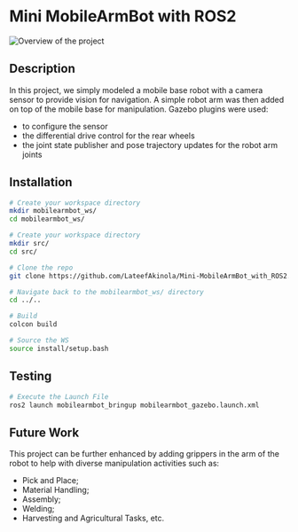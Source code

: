 # Mini MobileArmBot with ROS2
![Overview of the project](https://github.com/LateefAkinola/Mini-MobileArmBot_with_ROS2/assets/105966848/1976c9bc-154f-488a-87d3-69c505874900)

## Description
In this project, we simply modeled a mobile base robot with a camera sensor to provide vision for navigation. A simple robot arm was then added on top of the mobile base for manipulation. 
Gazebo plugins were used:
- to configure the sensor
- the differential drive control for the rear wheels
- the joint state publisher and pose trajectory updates for the robot arm joints

## Installation
```bash
# Create your workspace directory
mkdir mobilearmbot_ws/
cd mobilearmbot_ws/

# Create your workspace directory
mkdir src/
cd src/
```
```bash
# Clone the repo
git clone https://github.com/LateefAkinola/Mini-MobileArmBot_with_ROS2.git
```
```bash
# Navigate back to the mobilearmbot_ws/ directory
cd ../..
```
```bash
# Build
colcon build

# Source the WS
source install/setup.bash
```

## Testing
```bash
# Execute the Launch File
ros2 launch mobilearmbot_bringup mobilearmbot_gazebo.launch.xml
```

## Future Work
This project can be further enhanced by adding grippers in the arm of the robot to help with diverse manipulation activities such as:
* Pick and Place;
* Material Handling;
* Assembly;
* Welding;
* Harvesting and Agricultural Tasks, etc.
